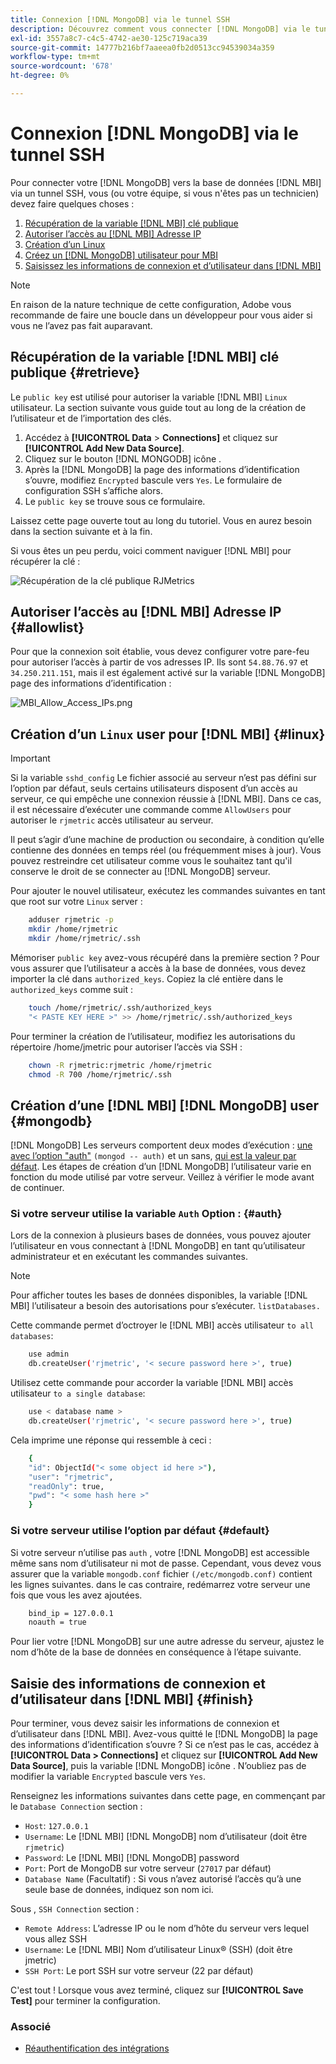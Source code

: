 ```yaml
---
title: Connexion [!DNL MongoDB] via le tunnel SSH
description: Découvrez comment vous connecter [!DNL MongoDB] via le tunnel SSH.
exl-id: 3557a8c7-c4c5-4742-ae30-125c719aca39
source-git-commit: 14777b216bf7aaeea0fb2d0513cc94539034a359
workflow-type: tm+mt
source-wordcount: '678'
ht-degree: 0%

---
```


# Connexion [!DNL MongoDB] via le tunnel SSH

Pour connecter votre [!DNL MongoDB] vers la base de données [!DNL MBI] via un tunnel SSH, vous (ou votre équipe, si vous n&#39;êtes pas un technicien) devez faire quelques choses :

1. [Récupération de la variable [!DNL MBI] clé publique](#retrieve)
1. [Autoriser l’accès au [!DNL MBI] Adresse IP](#allowlist)
1. [Création d’un Linux](#linux)
1. [Créez un [!DNL MongoDB] utilisateur pour MBI](#mongodb)
1. [Saisissez les informations de connexion et d’utilisateur dans [!DNL MBI]](#finish)

>[!NOTE]
>
>En raison de la nature technique de cette configuration, Adobe vous recommande de faire une boucle dans un développeur pour vous aider si vous ne l’avez pas fait auparavant.

## Récupération de la variable [!DNL MBI] clé publique {#retrieve}

Le `public key` est utilisé pour autoriser la variable [!DNL MBI] `Linux` utilisateur. La section suivante vous guide tout au long de la création de l’utilisateur et de l’importation des clés.

1. Accédez à **[!UICONTROL Data** > **Connections]** et cliquez sur **[!UICONTROL Add New Data Source]**.
1. Cliquez sur le bouton [!DNL MONGODB] icône .
1. Après la [!DNL MongoDB] la page des informations d’identification s’ouvre, modifiez `Encrypted` bascule vers `Yes`. Le formulaire de configuration SSH s’affiche alors.
1. Le `public key` se trouve sous ce formulaire.

Laissez cette page ouverte tout au long du tutoriel. Vous en aurez besoin dans la section suivante et à la fin.

Si vous êtes un peu perdu, voici comment naviguer [!DNL MBI] pour récupérer la clé :

![Récupération de la clé publique RJMetrics](../../../assets/MongoDB_Public_Key.gif)<!--{:.zoom}-->

## Autoriser l’accès au [!DNL MBI] Adresse IP {#allowlist}

Pour que la connexion soit établie, vous devez configurer votre pare-feu pour autoriser l’accès à partir de vos adresses IP. Ils sont `54.88.76.97` et `34.250.211.151`, mais il est également activé sur la variable [!DNL MongoDB] page des informations d’identification :

![MBI_Allow_Access_IPs.png](../../../assets/MBI_allow_access_IPs.png)

## Création d’un `Linux` user pour [!DNL MBI] {#linux}

>[!IMPORTANT]
>
>Si la variable `sshd_config` Le fichier associé au serveur n’est pas défini sur l’option par défaut, seuls certains utilisateurs disposent d’un accès au serveur, ce qui empêche une connexion réussie à [!DNL MBI]. Dans ce cas, il est nécessaire d’exécuter une commande comme `AllowUsers` pour autoriser le `rjmetric` accès utilisateur au serveur.

Il peut s’agir d’une machine de production ou secondaire, à condition qu’elle contienne des données en temps réel (ou fréquemment mises à jour). Vous pouvez restreindre cet utilisateur comme vous le souhaitez tant qu&#39;il conserve le droit de se connecter au [!DNL MongoDB] serveur.

Pour ajouter le nouvel utilisateur, exécutez les commandes suivantes en tant que root sur votre `Linux` server :

```bash
    adduser rjmetric -p
    mkdir /home/rjmetric
    mkdir /home/rjmetric/.ssh
```

Mémoriser `public key` avez-vous récupéré dans la première section ? Pour vous assurer que l’utilisateur a accès à la base de données, vous devez importer la clé dans `authorized_keys`. Copiez la clé entière dans le `authorized_keys` comme suit :

```bash
    touch /home/rjmetric/.ssh/authorized_keys
    "< PASTE KEY HERE >" >> /home/rjmetric/.ssh/authorized_keys
```

Pour terminer la création de l’utilisateur, modifiez les autorisations du répertoire /home/jmetric pour autoriser l’accès via SSH :

```bash
    chown -R rjmetric:rjmetric /home/rjmetric
    chmod -R 700 /home/rjmetric/.ssh
```

## Création d’une [!DNL MBI] [!DNL MongoDB] user {#mongodb}

[!DNL MongoDB] Les serveurs comportent deux modes d’exécution : [une avec l’option &quot;auth&quot;](#auth) `(mongod -- auth)` et un sans, [qui est la valeur par défaut](#default). Les étapes de création d’un [!DNL MongoDB] l’utilisateur varie en fonction du mode utilisé par votre serveur. Veillez à vérifier le mode avant de continuer.

### Si votre serveur utilise la variable `Auth` Option : {#auth}

Lors de la connexion à plusieurs bases de données, vous pouvez ajouter l’utilisateur en vous connectant à [!DNL MongoDB] en tant qu’utilisateur administrateur et en exécutant les commandes suivantes.

>[!NOTE]
>
>Pour afficher toutes les bases de données disponibles, la variable [!DNL MBI] l’utilisateur a besoin des autorisations pour s’exécuter. `listDatabases.`

Cette commande permet d’octroyer le [!DNL MBI] accès utilisateur `to all databases`:

```bash
    use admin
    db.createUser('rjmetric', '< secure password here >', true)
```

Utilisez cette commande pour accorder la variable [!DNL MBI] accès utilisateur `to a single database`:

```bash
    use < database name >
    db.createUser('rjmetric', '< secure password here >', true)
```

Cela imprime une réponse qui ressemble à ceci :

```bash
    {
    "id": ObjectId("< some object id here >"),
    "user": "rjmetric",
    "readOnly": true,
    "pwd": "< some hash here >"
    }
```

### Si votre serveur utilise l’option par défaut {#default}

Si votre serveur n’utilise pas `auth` , votre [!DNL MongoDB] est accessible même sans nom d’utilisateur ni mot de passe. Cependant, vous devez vous assurer que la variable `mongodb.conf` fichier `(/etc/mongodb.conf)` contient les lignes suivantes. dans le cas contraire, redémarrez votre serveur une fois que vous les avez ajoutées.

```bash
    bind_ip = 127.0.0.1
    noauth = true
```

Pour lier votre [!DNL MongoDB] sur une autre adresse du serveur, ajustez le nom d’hôte de la base de données en conséquence à l’étape suivante.

## Saisie des informations de connexion et d’utilisateur dans [!DNL MBI] {#finish}

Pour terminer, vous devez saisir les informations de connexion et d’utilisateur dans [!DNL MBI]. Avez-vous quitté le [!DNL MongoDB] la page des informations d’identification s’ouvre ? Si ce n’est pas le cas, accédez à **[!UICONTROL Data > Connections]** et cliquez sur **[!UICONTROL Add New Data Source]**, puis la variable [!DNL MongoDB] icône . N’oubliez pas de modifier la variable `Encrypted` bascule vers `Yes`.

Renseignez les informations suivantes dans cette page, en commençant par le `Database Connection` section :

* `Host`: `127.0.0.1`
* `Username`: Le [!DNL MBI] [!DNL MongoDB] nom d’utilisateur (doit être `rjmetric`)
* `Password`: Le [!DNL MBI] [!DNL MongoDB] password
* `Port`: Port de MongoDB sur votre serveur (`27017` par défaut)
* `Database Name` (Facultatif) : Si vous n’avez autorisé l’accès qu’à une seule base de données, indiquez son nom ici.

Sous , `SSH Connection` section :

* `Remote Address`: L’adresse IP ou le nom d’hôte du serveur vers lequel vous allez SSH
* `Username`: Le [!DNL MBI] Nom d’utilisateur Linux® (SSH) (doit être jmetric)
* `SSH Port`: Le port SSH sur votre serveur (22 par défaut)

C&#39;est tout ! Lorsque vous avez terminé, cliquez sur **[!UICONTROL Save Test]** pour terminer la configuration.

### Associé

* [Réauthentification des intégrations](https://experienceleague.adobe.com/docs/commerce-knowledge-base/kb/how-to/mbi-reauthenticating-integrations.html?lang=en)
